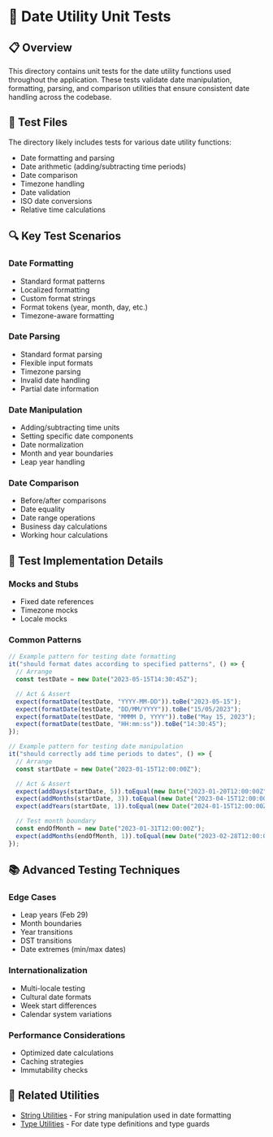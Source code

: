 # 🧪 Date Utility Unit Tests

## 📋 Overview

This directory contains unit tests for the date utility functions used throughout the application. These tests validate date manipulation, formatting, parsing, and comparison utilities that ensure consistent date handling across the codebase.

## 🧩 Test Files

The directory likely includes tests for various date utility functions:

- Date formatting and parsing
- Date arithmetic (adding/subtracting time periods)
- Date comparison
- Timezone handling
- Date validation
- ISO date conversions
- Relative time calculations

## 🔍 Key Test Scenarios

### Date Formatting

- Standard format patterns
- Localized formatting
- Custom format strings
- Format tokens (year, month, day, etc.)
- Timezone-aware formatting

### Date Parsing

- Standard format parsing
- Flexible input formats
- Timezone parsing
- Invalid date handling
- Partial date information

### Date Manipulation

- Adding/subtracting time units
- Setting specific date components
- Date normalization
- Month and year boundaries
- Leap year handling

### Date Comparison

- Before/after comparisons
- Date equality
- Date range operations
- Business day calculations
- Working hour calculations

## 🔧 Test Implementation Details

### Mocks and Stubs

- Fixed date references
- Timezone mocks
- Locale mocks

### Common Patterns

```typescript
// Example pattern for testing date formatting
it("should format dates according to specified patterns", () => {
  // Arrange
  const testDate = new Date("2023-05-15T14:30:45Z");

  // Act & Assert
  expect(formatDate(testDate, "YYYY-MM-DD")).toBe("2023-05-15");
  expect(formatDate(testDate, "DD/MM/YYYY")).toBe("15/05/2023");
  expect(formatDate(testDate, "MMMM D, YYYY")).toBe("May 15, 2023");
  expect(formatDate(testDate, "HH:mm:ss")).toBe("14:30:45");
});

// Example pattern for testing date manipulation
it("should correctly add time periods to dates", () => {
  // Arrange
  const startDate = new Date("2023-01-15T12:00:00Z");

  // Act & Assert
  expect(addDays(startDate, 5)).toEqual(new Date("2023-01-20T12:00:00Z"));
  expect(addMonths(startDate, 3)).toEqual(new Date("2023-04-15T12:00:00Z"));
  expect(addYears(startDate, 1)).toEqual(new Date("2024-01-15T12:00:00Z"));

  // Test month boundary
  const endOfMonth = new Date("2023-01-31T12:00:00Z");
  expect(addMonths(endOfMonth, 1)).toEqual(new Date("2023-02-28T12:00:00Z"));
});
```

## 📚 Advanced Testing Techniques

### Edge Cases

- Leap years (Feb 29)
- Month boundaries
- Year transitions
- DST transitions
- Date extremes (min/max dates)

### Internationalization

- Multi-locale testing
- Cultural date formats
- Week start differences
- Calendar system variations

### Performance Considerations

- Optimized date calculations
- Caching strategies
- Immutability checks

## 🔗 Related Utilities

- [String Utilities](../utils/README.md) - For string manipulation used in date formatting
- [Type Utilities](../types/README.md) - For date type definitions and type guards
